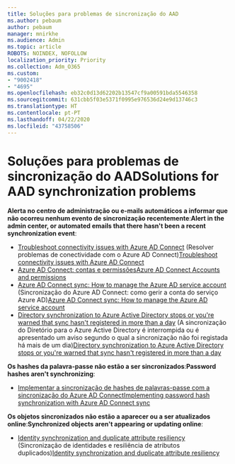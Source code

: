 ```yaml
---
title: Soluções para problemas de sincronização do AAD
ms.author: pebaum
author: pebaum
manager: mnirkhe
ms.audience: Admin
ms.topic: article
ROBOTS: NOINDEX, NOFOLLOW
localization_priority: Priority
ms.collection: Adm_O365
ms.custom:
- "9002418"
- "4695"
ms.openlocfilehash: eb32c0d13d62202b13547cf9a00591bda5546358
ms.sourcegitcommit: 631cbb5f03e5371f0995e976536d24e9d13746c3
ms.translationtype: HT
ms.contentlocale: pt-PT
ms.lasthandoff: 04/22/2020
ms.locfileid: "43758506"
---
```

# <a name="solutions-for-aad-synchronization-problems"></a><span data-ttu-id="ea231-102">Soluções para problemas de sincronização do AAD</span><span class="sxs-lookup"><span data-stu-id="ea231-102">Solutions for AAD synchronization problems</span></span>

<span data-ttu-id="ea231-103">**Alerta no centro de administração ou e-mails automáticos a informar que não ocorreu nenhum evento de sincronização recentemente**:</span><span class="sxs-lookup"><span data-stu-id="ea231-103">**Alert in the admin center, or automated emails that there hasn't been a recent synchronization event**:</span></span>

- <span data-ttu-id="ea231-104">[Troubleshoot connectivity issues with Azure AD Connect](https://docs.microsoft.com/azure/active-directory/hybrid/tshoot-connect-connectivity) (Resolver problemas de conectividade com o Azure AD Connect)</span><span class="sxs-lookup"><span data-stu-id="ea231-104">[Troubleshoot connectivity issues with Azure AD Connect](https://docs.microsoft.com/azure/active-directory/hybrid/tshoot-connect-connectivity)</span></span>
- [<span data-ttu-id="ea231-105">Azure AD Connect: contas e permissões</span><span class="sxs-lookup"><span data-stu-id="ea231-105">Azure AD Connect Accounts and permissions</span></span>](https://go.microsoft.com/fwlink/p/?LinkId=820598)
- <span data-ttu-id="ea231-106">[Azure AD Connect sync: How to manage the Azure AD service account](https://docs.microsoft.com/azure/active-directory/hybrid/how-to-connect-azureadaccount) (Sincronização do Azure AD Connect: como gerir a conta do serviço Azure AD)</span><span class="sxs-lookup"><span data-stu-id="ea231-106">[Azure AD Connect sync: How to manage the Azure AD service account](https://docs.microsoft.com/azure/active-directory/hybrid/how-to-connect-azureadaccount)</span></span>
- <span data-ttu-id="ea231-107">[Directory synchronization to Azure Active Directory stops or you're warned that sync hasn't registered in more than a day](https://support.microsoft.com/help/2882421/directory-synchronization-to-azure-active-directory-stops-or-you-re-warned-that-sync-hasn-t-registered-in-more-than-a-day) (A sincronização do Diretório para o Azure Active Directory é interrompida ou é apresentado um aviso segundo o qual a sincronização não foi registada há mais de um dia)</span><span class="sxs-lookup"><span data-stu-id="ea231-107">[Directory synchronization to Azure Active Directory stops or you're warned that sync hasn't registered in more than a day](https://support.microsoft.com/help/2882421/directory-synchronization-to-azure-active-directory-stops-or-you-re-warned-that-sync-hasn-t-registered-in-more-than-a-day)</span></span>
 
<span data-ttu-id="ea231-108">**Os hashes da palavra-passe não estão a ser sincronizados**:</span><span class="sxs-lookup"><span data-stu-id="ea231-108">**Password hashes aren't synchronizing**:</span></span>

- [<span data-ttu-id="ea231-109">Implementar a sincronização de hashes de palavras-passe com a sincronização do Azure AD Connect</span><span class="sxs-lookup"><span data-stu-id="ea231-109">Implementing password hash synchronization with Azure AD Connect sync</span></span>](https://docs.microsoft.com/azure/active-directory/hybrid/how-to-connect-password-hash-synchronization)

<span data-ttu-id="ea231-110">**Os objetos sincronizados não estão a aparecer ou a ser atualizados online**:</span><span class="sxs-lookup"><span data-stu-id="ea231-110">**Synchronized objects aren't appearing or updating online**:</span></span>

- <span data-ttu-id="ea231-111">[Identity synchronization and duplicate attribute resiliency](https://docs.microsoft.com/azure/active-directory/hybrid/how-to-connect-syncservice-duplicate-attribute-resiliency) (Sincronização de identidades e resiliência de atributos duplicados)</span><span class="sxs-lookup"><span data-stu-id="ea231-111">[Identity synchronization and duplicate attribute resiliency](https://docs.microsoft.com/azure/active-directory/hybrid/how-to-connect-syncservice-duplicate-attribute-resiliency)</span></span>
